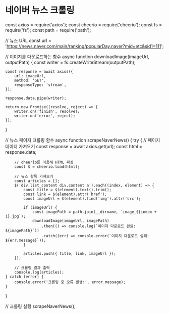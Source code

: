 # 네이버 뉴스 크롤링
const axios = require('axios');
const cheerio = require('cheerio');
const fs = require('fs');
const path = require('path');

// 뉴스 URL
const url = 'https://news.naver.com/main/ranking/popularDay.naver?mid=etc&sid1=111';

// 이미지를 다운로드하는 함수
async function downloadImage(imageUrl, outputPath) {
    const writer = fs.createWriteStream(outputPath);

    const response = await axios({
        url: imageUrl,
        method: 'GET',
        responseType: 'stream',
    });

    response.data.pipe(writer);

    return new Promise((resolve, reject) => {
        writer.on('finish', resolve);
        writer.on('error', reject);
    });
}

// 뉴스 페이지 크롤링 함수
async function scrapeNaverNews() {
    try {
        // 페이지 데이터 가져오기
        const response = await axios.get(url);
        const html = response.data;

        // cheerio를 이용해 HTML 파싱
        const $ = cheerio.load(html);

        // 뉴스 항목 가져오기
        const articles = [];
        $('div.list_content div.content a').each((index, element) => {
            const title = $(element).text().trim();
            const link = $(element).attr('href');
            const imageUrl = $(element).find('img').attr('src');

            if (imageUrl) {
                const imagePath = path.join(__dirname, `image_${index + 1}.jpg`);
                downloadImage(imageUrl, imagePath)
                    .then(() => console.log(`이미지 다운로드 완료: ${imagePath}`))
                    .catch((err) => console.error(`이미지 다운로드 실패: ${err.message}`));
            }

            articles.push({ title, link, imageUrl });
        });

        // 크롤링 결과 출력
        console.log(articles);
    } catch (error) {
        console.error('크롤링 중 오류 발생:', error.message);
    }
}

// 크롤링 실행
scrapeNaverNews();